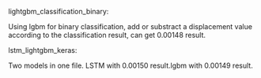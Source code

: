 lightgbm_classification_binary: 

Using lgbm for binary classification, add or substract a displacement value according to the classification result, can get 0.00148 result.





lstm_lightgbm_keras: 

Two models in one file. LSTM with 0.00150 result.lgbm with 0.00149 result. 